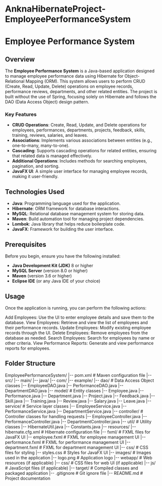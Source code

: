 # AnknaHibernateProject-EmployeePerformanceSystem

# Employee Performance System

## Overview

The **Employee Performance System** is a Java-based application designed to manage employee performance data using Hibernate for Object-Relational Mapping (ORM). This system allows users to perform CRUD (Create, Read, Update, Delete) operations on employee records, performance reviews, departments, and other related entities. The project is built without the use of Spring, focusing solely on Hibernate and follows the DAO (Data Access Object) design pattern.

### Key Features

- **CRUD Operations**: Create, Read, Update, and Delete operations for employees, performances, departments, projects, feedback, skills, training, reviews, salaries, and leaves.
- **Associations**: Implements various associations between entities (e.g., one-to-many, many-to-one).
- **Cascading**: Supports cascading operations for related entities, ensuring that related data is managed effectively.
- **Additional Operations**: Includes methods for searching employees, pagination, and sorting.
- **JavaFX UI**: A simple user interface for managing employee records, making it user-friendly.

## Technologies Used

- **Java**: Programming language used for the application.
- **Hibernate**: ORM framework for database interactions.
- **MySQL**: Relational database management system for storing data.
- **Maven**: Build automation tool for managing project dependencies.
- **Lombok**: Java library that helps reduce boilerplate code.
- **JavaFX**: Framework for building the user interface.

## Prerequisites

Before you begin, ensure you have the following installed:

- **Java Development Kit (JDK)** 8 or higher
- **MySQL Server** (version 8.0 or higher)
- **Maven** (version 3.6 or higher)
- **Eclipse IDE** (or any Java IDE of your choice)

## Usage
Once the application is running, you can perform the following actions:

Add Employees: Use the UI to enter employee details and save them to the database.
View Employees: Retrieve and view the list of employees and their performance records.
Update Employees: Modify existing employee records through the UI.
Delete Employees: Remove employees from the database as needed.
Search Employees: Search for employees by name or other criteria.
View Performance Reports: Generate and view performance reports for employees.

## Folder Structure

EmployeePerformanceSystem/
|-- pom.xml                          # Maven configuration file
|-- src/
    |-- main/
        |-- java/
            |-- com/
                |-- example/
                    |-- dao/        # Data Access Object classes
                        |-- EmployeeDAO.java
                        |-- PerformanceDAO.java
                        |-- DepartmentDAO.java
                    |-- model/      # Entity classes
                        |-- Employee.java
                        |-- Performance.java
                        |-- Department.java
                        |-- Project.java
                        |-- Feedback.java
                        |-- Skill.java
                        |-- Training.java
                        |-- Review.java
                        |-- Salary.java
                        |-- Leave.java
                    |-- service/     # Service layer classes
                        |-- EmployeeService.java
                        |-- PerformanceService.java
                        |-- DepartmentService.java
                    |-- controller/  # Controller classes for handling requests
                        |-- EmployeeController.java
                        |-- PerformanceController.java
                        |-- DepartmentController.java
                    |-- util/        # Utility classes
                        |-- HibernateUtil.java
                        |-- Constants.java
        |-- resources/
            |-- hibernate.cfg.xml    # Hibernate configuration file
            |-- fxml/                # FXML files for JavaFX UI
                |-- employee.fxml     # FXML for employee management UI
                |-- performance.fxml   # FXML for performance management UI
                |-- department.fxml    # FXML for department management UI
            |-- css/                 # CSS files for styling
                |-- styles.css        # Styles for JavaFX UI
            |-- images/              # Images used in the application
                |-- logo.png          # Application logo
        |-- webapp/                   # Web resources (if applicable)
            |-- css/                 # CSS files for web UI (if applicable)
            |-- js/                  # JavaScript files (if applicable)
|-- target/                           # Compiled classes and packaged application
|-- .gitignore                        # Git ignore file
|-- README.md                         # Project documentation


